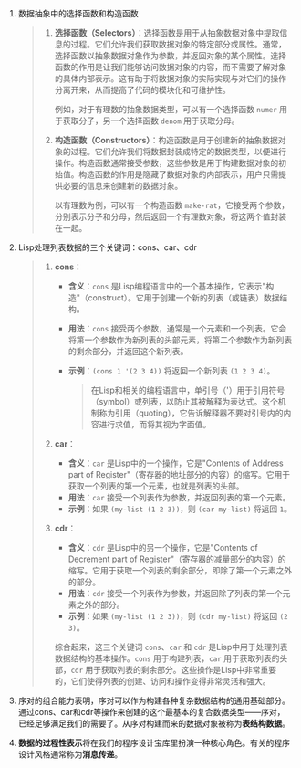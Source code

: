 1. 数据抽象中的选择函数和构造函数
   
   > 1. **选择函数（Selectors）**：选择函数是用于从抽象数据对象中提取信息的过程。它们允许我们获取数据对象的特定部分或属性。通常，选择函数以抽象数据对象作为参数，并返回对象的某个属性。选择函数的作用是让我们能够访问数据对象的内容，而不需要了解对象的具体内部表示。这有助于将数据对象的实际实现与对它们的操作分离开来，从而提高了代码的模块化和可维护性。
   >    
   >    例如，对于有理数的抽象数据类型，可以有一个选择函数 `numer` 用于获取分子，另一个选择函数 `denom` 用于获取分母。
   > 
   > 2. **构造函数（Constructors）**：构造函数是用于创建新的抽象数据对象的过程。它们允许我们将数据封装成特定的数据类型，以便进行操作。构造函数通常接受参数，这些参数是用于构建数据对象的初始值。构造函数的作用是隐藏了数据对象的内部表示，用户只需提供必要的信息来创建新的数据对象。
   >    
   >    以有理数为例，可以有一个构造函数 `make-rat`，它接受两个参数，分别表示分子和分母，然后返回一个有理数对象，将这两个值封装在一起。

2. Lisp处理列表数据的三个关键词：cons、car、cdr
   
   > 1. **cons**：
   >    
   >    - **含义**：`cons` 是Lisp编程语言中的一个基本操作，它表示"构造"（construct）。它用于创建一个新的列表（或链表）数据结构。
   >    
   >    - **用法**：`cons` 接受两个参数，通常是一个元素和一个列表。它会将第一个参数作为新列表的头部元素，将第二个参数作为新列表的剩余部分，并返回这个新列表。
   >    
   >    - **示例**：`(cons 1 '(2 3 4))` 将返回一个新列表 `(1 2 3 4)`。
   >      
   >      > 在Lisp和相关的编程语言中，单引号（'）用于引用符号（symbol）或列表，以防止其被解释为表达式。这个机制称为引用（quoting），它告诉解释器不要对引号内的内容进行求值，而将其视为字面值。
   > 
   > 2. **car**：
   >    
   >    - **含义**：`car` 是Lisp中的一个操作，它是"Contents of Address part of Register"（寄存器的地址部分的内容）的缩写。它用于获取一个列表的第一个元素，也就是列表的头部。
   >    - **用法**：`car` 接受一个列表作为参数，并返回列表的第一个元素。
   >    - **示例**：如果 `(my-list (1 2 3))`，则 `(car my-list)` 将返回 `1`。
   > 
   > 3. **cdr**：
   >    
   >    - **含义**：`cdr` 是Lisp中的另一个操作，它是"Contents of Decrement part of Register"（寄存器的减量部分的内容）的缩写。它用于获取一个列表的剩余部分，即除了第一个元素之外的部分。
   >    - **用法**：`cdr` 接受一个列表作为参数，并返回除了列表的第一个元素之外的部分。
   >    - **示例**：如果 `(my-list (1 2 3))`，则 `(cdr my-list)` 将返回 `(2 3)`。
   >    
   >    综合起来，这三个关键词 `cons`、`car` 和 `cdr` 是Lisp中用于处理列表数据结构的基本操作。`cons` 用于构建列表，`car` 用于获取列表的头部，`cdr` 用于获取列表的剩余部分。这些操作是Lisp中非常重要的，它们使得列表的创建、访问和操作变得非常灵活和强大。

3. 序对的组合能力表明，序对可以作为构建各种复杂数据结构的通用基础部分。通过cons、car和cdr等操作来创建的这个最基本的复合数据类型——序对，已经足够满足我们的需要了。从序对构建而来的数据对象被称为**表结构数据**。

4. **数据的过程性表示**将在我们的程序设计宝库里扮演一种核心角色。有关的程序设计风格通常称为**消息传递**。
